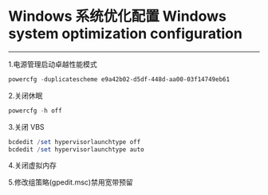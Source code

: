 # Windows 系统优化配置 Windows system optimization configuration
------

1.电源管理启动卓越性能模式
```powershell
powercfg -duplicatescheme e9a42b02-d5df-448d-aa00-03f14749eb61
```
2.关闭休眠
```powershell
powercfg -h off
```
3.关闭 VBS
```powershell
bcdedit /set hypervisorlaunchtype off
bcdedit /set hypervisorlaunchtype auto
```
4.关闭虚拟内存

5.修改组策略(gpedit.msc)禁用宽带预留